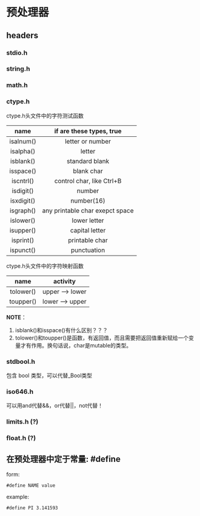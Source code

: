 # 预处理器

## headers

### stdio.h

### string.h

### math.h

### ctype.h

ctype.h头文件中的字符测试函数

|    name    |    if are these types, true     |
| :--------: | :-----------------------------: |
| isalnum()  |        letter or number         |
| isalpha()  |             letter              |
| isblank()  |         standard blank          |
| isspace()  |           blank char            |
| iscntrl()  |    control char, like Ctrl+B    |
| isdigit()  |             number              |
| isxdigit() |           number(16)            |
| isgraph()  | any printable char exepct space |
| islower()  |          lower letter           |
| isupper()  |         capital letter          |
| isprint()  |         printable char          |
| ispunct()  |           punctuation           |

ctype.h头文件中的字符映射函数

|   name    |    activity     |
| :-------: | :-------------: |
| tolower() | upper --> lower |
| toupper() | lower --> upper |


**NOTE**：
1. isblank()和isspace()有什么区别？？？
2. tolower()和toupper()是函数，有返回值，而且需要把返回值重新赋给一个变量才有作用。换句话说，char是mutable的类型。


### stdbool.h

包含 bool 类型，可以代替_Bool类型

### iso646.h

可以用and代替&&，or代替||，not代替！

### limits.h (?)

### float.h (?)



## 在预处理器中定于常量: #define

form:

    #define NAME value

example:

    #define PI 3.141593
